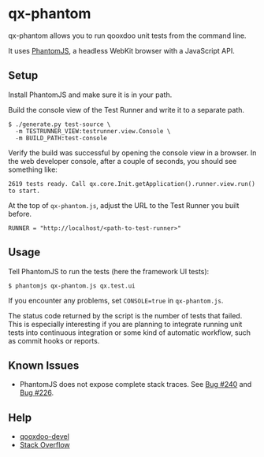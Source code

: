 # qx-phantom

qx-phantom allows you to run qooxdoo unit tests from the command line.

It uses [PhantomJS](https://github.com/ariya/phantomjs), a headless WebKit browser with a JavaScript API.

## Setup

Install PhantomJS and make sure it is in your path.

Build the console view of the Test Runner and write it to a separate path.

    $ ./generate.py test-source \
      -m TESTRUNNER_VIEW:testrunner.view.Console \
      -m BUILD_PATH:test-console

Verify the build was successful by opening the console view in a browser. In the web developer console, after a couple of seconds, you should see something like:

    2619 tests ready. Call qx.core.Init.getApplication().runner.view.run() to start.

At the top of ``qx-phantom.js``, adjust the URL to the Test Runner you built before.

    RUNNER = "http://localhost/<path-to-test-runner>"

## Usage

Tell PhantomJS to run the tests (here the framework UI tests):

    $ phantomjs qx-phantom.js qx.test.ui

If you encounter any problems, set ``CONSOLE=true`` in ``qx-phantom.js``.

The status code returned by the script is the number of tests that failed. This is especially interesting if you are planning to integrate running unit tests into continuous integration or some kind of automatic workflow, such as commit hooks or reports.

## Known Issues

 * PhantomJS does not expose complete stack traces. See [Bug #240](http://code.google.com/p/phantomjs/issues/detail?id=240)
   and [Bug #226](http://code.google.com/p/phantomjs/issues/detail?id=226).

## Help

 * [qooxdoo-devel](http://qooxdoo.org/community/mailing_lists)
 * [Stack Overflow](http://stackoverflow.com/questions/tagged/qooxdoo)
